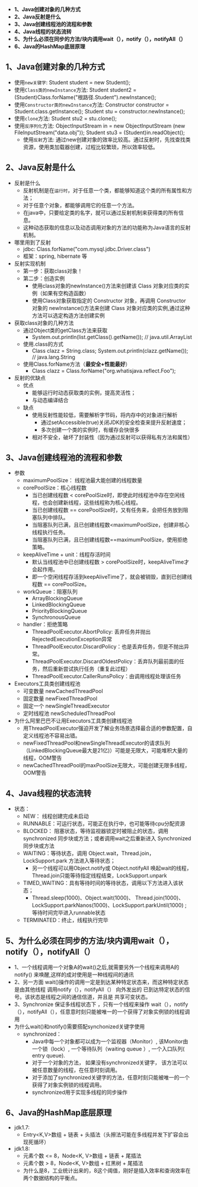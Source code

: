 * **1、Java创建对象的几种方式**
* **2、Java反射是什么**
* **3、Java创建线程池的流程和参数**
* **4、Java线程的状态流转**
* **5、为什么必须在同步的方法/块内调用wait（），notify（），notifyAll（）**
* **6、Java的HashMap底层原理**


## **1、Java创建对象的几种方式**
* 使用`new关键字`: Student student = new Student();
* 使用`Class类的newInstance`方法: Student student2 = (Student)Class.forName("根路径.Student").newInstance();
* 使用`Constructor类的newInstance`方法: Constructor<Student> constructor = Student.class.getInstance(); Student stu = constructor.newInstance();
* 使用`clone`方法: Student stu2 = <Student>stu.clone();
* 使用`反序列化`方法: ObjectInputStream in = new ObjectInputStream (new FileInputStream("data.obj"));  Student stu3 = (Student)in.readObject();
  * 使用`反射`方法: 通过new创建对象的效率比较高。通过反射时，先找查找类资源，使用类加载器创建，过程比较繁琐，所以效率较低。

## **2、Java反射是什么**
* 反射是什么
  * 反射机制是在`运行时`，对于任意一个类，都能够知道这个类的所有属性和方法；
  * 对于任意个对象，都能够调用它的任意一个方法。
  * 在java中，只要给定类的名字，就可以通过反射机制来获得类的所有信息。
  * 这种动态获取的信息以及动态调用对象的方法的功能称为Java语言的反射机制。
* 哪里用到了反射
  * jdbc: Class.forName("com.mysql.jdbc.Driver.class")
  * 框架：spring, hibernate 等
* 反射实现机制
  * 第一步：获取class对象！
  * 第二步：创造实例
    * 使用class对象的newInstance()方法来创建该 Class 对象对应类的实例（如果有空构造函数）
    * 使用Class对象获取指定的 Constructor 对象，再调用 Constructor 对象的 newInstance()方法来创建 Class 对象对应类的实例,通过这种方法可以选定构造方法创建实例
* 获取class对象的几种方法
  * 通过Object类的getClass方法来获取
    * System.out.println(list.getClass().getName()); // java.util.ArrayList
  * 使用.class的方式
    * Class clazz = String.class; System.out.println(clazz.getName()); // java.lang.String
  * 使用Class.forName方法（**最安全+性能最好**）
    * Class clazz = Class.forName("org.whatisjava.reflect.Foo");
* 反射的优缺点
  * 优点
    * 能够运行时动态获取类的实例，提高灵活性；
    * 与动态编译结合
  * 缺点
    * 使用反射性能较低，需要解析字节码，将内存中的对象进行解析
        * 通过setAccessible(true)关闭JDK的安全检查来提升反射速度；
        * 多次创建一个类的实例时，有缓存会快很多
    * 相对不安全，破坏了封装性（因为通过反射可以获得私有方法和属性）

## **3、Java创建线程池的流程和参数**
* 参数
  * maximumPoolSize： 线程池最大能创建的线程数量
  * corePoolSize：核心线程数
    * 当已创建线程数 < corePoolSize时，即使此时线程池中存在空闲线程，也会创建新线程，这些线程称为核心线程。 
    * 当已创建线程数 == corePoolSize时，又有任务来，会把任务放到阻塞队列中排队。 
    * 当阻塞队列已满，且已创建线程数<maximumPoolSize，创建非核心线程执行任务。 
    * 当阻塞队列已满，且已创建线程数==maximumPoolSize，使用拒绝策略。
  * keepAliveTime + unit：线程存活时间
    * 默认当线程池中已创建线程数 > corePoolSize时，keepAliveTime才会起作用。
    * 即一个空闲线程存活到keepAliveTime了，就会被销毁，直到已创建线程数 == corePoolSize。
  * workQueue：阻塞队列
    * ArrayBlockingQueue
    * LinkedBlockingQueue
    * PriorityBlockingQueue
    * SynchronousQueue
  * handler：拒绝策略
    * ThreadPoolExecutor.AbortPolicy: 丢弃任务并抛出RejectedExecutionException异常
    * ThreadPoolExecutor.DiscardPolicy：也是丢弃任务，但是不抛出异常。
    * ThreadPoolExecutor.DiscardOldestPolicy：丢弃队列最前面的任务，然后重新尝试执行任务（重复此过程）
    * ThreadPoolExecutor.CallerRunsPolicy：由调用线程处理该任务
* Executors工具类创建线程池
  * 可变数量 newCachedThreadPool
  * 固定数量 newFixedThreadPool
  * 固定一个 newSingleThreadExecutor
  * 定时线程池 newScheduledThreadPool
* 为什么阿里巴巴不让用Executors工具类创建线程池
  * 用ThreadPoolExecutor强迫开发了解业务场景选择最合适的参数配置，自定义线程池不容易出错。
  * newFixedThreadPool和newSingleThreadExecutor的请求队列（LinkedBlockingQueue最大是21亿)）可能是无限大，可能堆积大量的线程，OOM警告
  * newCachedThreadPool的maxPoolSize无限大，可能创建无限多线程，OOM警告

## **4、Java线程的状态流转**
* 状态：
  * NEW： 线程创建完成未启动
  * RUNNABLE：可运行状态，可能正在执行中，也可能等待cpu分配资源
  * BLOCKED： 阻塞状态，等待监视器锁定时被阻止的状态，调用synchronized 同步块或方法；或者调用wait之后重新进入 Synchronized 同步块或方法
  * WAITING：等待状态，调用 Object.wait，Thread.join，LockSupport.park 方法进入等待状态；
    * 另一个线程可以用Object.notify或 Object.notifyAll 唤起wait的线程，Thread.join只能等待指定线程结束，LockSupport.unpark
  * TIMED_WAITING：具有等待时间的等待状态，调用以下方法进入该状态；
    * Thread.sleep(1000)、Object.wait(1000)、 Thread.join(1000)、LockSupport.parkNanos(1000)、LockSupport.parkUntil(1000) ; 等待时间完毕进入runnable状态
  * TERMINATED：终止，线程执行完毕

## **5、为什么必须在同步的方法/块内调用wait（），notify（），notifyAll（）**
* 1、一个线程调用一个对象A的wait()之后,就需要另外一个线程来调用A的notify() 来唤醒,这样的成对使用是一种线程间的通讯
* 2、另一方面 wait()操作的调用一定是到达某种特定状态来，而这种特定状态是由其他线程 调用notify（），notifyAll（） 向外发出的 已到达特定状态的信号。该状态是线程之间的通信信道，并且是 共享可变状态。
* 3、Synchronize 保证多线程状态下 ，只有一个线程来操作 wait（），notify（），notifyAll（），任意意时刻只能被唯一的一个获得了对象实例锁的线程调用
* 为什么wait()和notify()需要搭配synchonized关键字使用
  * synchronized：
    * Java中每一个对象都可以成为一个监视器（Monitor）, 该Monitor由一个锁（lock）, 一个等待队列（waiting queue ）, 一个入口队列( entry queue).
    * 对于一个对象的方法， 如果没有synchronized关键字， 该方法可以被任意数量的线程，在任意时刻调用。
    * 对于添加了synchronized关键字的方法，任意时刻只能被唯一的一个获得了对象实例锁的线程调用。
    * synchronized用于实现多线程的同步操作

## **6、Java的HashMap底层原理**
* jdk1.7: 
  * Entry<K,V>数组 + 链表 + 头插法（头擦法可能在多线程并发下扩容会出现死循环）
* jdk1.8: 
  * 元素个数 <= 8，Node<K, V>数组 + 链表 + 尾插法
  * 元素个数 > 8，Node<K, V>数组 + 红黑树 + 尾插法
  * 为什么是8，工业统计出来的，8这个阈值，刚好是插入效率和查询效率在两个数据结构的平衡点。
    